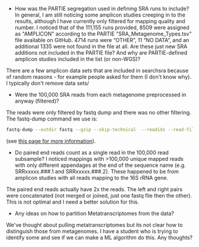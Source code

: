 
* How was the PARTIE segregation used in defining SRA runs to include? In general, I am still noticing some amplicon studies creeping in to the results, although I have currently only filtered for mapping quality and number. I noticed that of the 111,155 runs provided, 8509 were assigned as "AMPLICON" according to the PARTIE "SRA\_Metagenome\_Types.tsv" file available on GitHub. 4714 runs were “OTHER”, 11 “NO DATA”, and an additional 1335 were not found in the file at all. Are these just new SRA additions not included in the PARTIE file? And why are PARTIE-defined amplicon studies included in the list (or non-WGS)?


There are a few amplicon data sets that are included in searchsra because of random reasons - for example people asked for them (I don't know why). I typically don't remove data sets/

* Were the 100,000 SRA reads from each metagenome preprocessed in anyway (filtered)?

The reads were only filtered by fastq dump and there was no other filtering. The fastq-dump command we use is:

```bash
fastq-dump --outdir fastq --gzip --skip-technical  --readids --read-filter pass --dumpbase --split-3 --clip  -N 5000 -X 105000 SRR_ID
```

(see [this page for more information](https://edwards.sdsu.edu/research/fastq-dump/)).

* Do paired end reads count as a single read in the 100,000 read subsample? I noticed mappings with >100,000 unique mapped reads with only different appendages at the end of the sequence name (e.g. SRRxxxxx.###.1 and SRRxxxxx.###.2). These happened to be from amplicon studies with all reads mapping to the 16S rRNA gene.

The paired end reads actually have 2x the reads. The left and right pairs were concatenated (not merged or joined, just one fastq file then the other). This is not optimal and I need a better solution for this.

* Any ideas on how to partition Metatranscriptomes from the data?

We've thought about pulling metatranscriptomes but its not clear how to distinguish those from metagenomes. I have a student who is trying to identify some and see if we can make a ML algorithm do this. Any thoughts?




